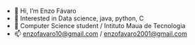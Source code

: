 - 👋 Hi, I’m Enzo Fávaro
- 👀 Interested in Data science, java, python, C
- 🌱 Computer Science student / Intituto Maua de Tecnologia
- 📫 enzofavaro10@gmail.com / enzofavaro2001@gmail.com


